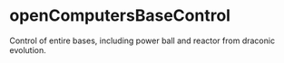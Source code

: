 # openComputersBaseControl
Control of entire bases, including power ball and reactor from draconic evolution.
